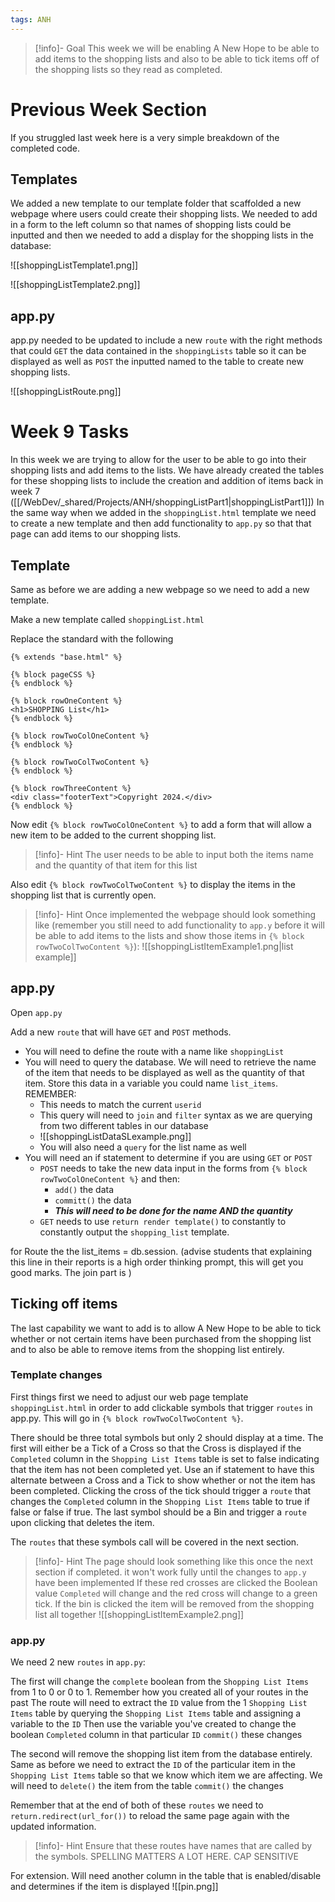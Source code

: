 ```yaml
---
tags: ANH
---
```

>[!info]- Goal
>This week we will be enabling A New Hope to be able to add items to the shopping lists and also to be able to tick items off of the shopping lists so they read as completed.

# Previous Week Section

If you struggled last week here is a very simple breakdown of the completed code.

## Templates

We added a new template to our template folder that scaffolded a new webpage where users could create their shopping lists. We needed to add in a form to the left column so that names of shopping lists could be inputted and then we needed to add a display for the shopping lists in the database:

![[shoppingListTemplate1.png]]

![[shoppingListTemplate2.png]]

## app.py

app.py needed to be updated to include a new `route` with the right  methods that could `GET` the data contained in the `shoppingLists` table so it can be displayed as well as `POST` the inputted named to the table to create new shopping lists.

![[shoppingListRoute.png]]


# Week 9 Tasks

In this week we are trying to allow for the user to be able to go into their shopping lists and add items to the lists.
We have already created the tables for these shopping lists to include the creation and addition of items back in week 7  ([[/WebDev/_shared/Projects/ANH/shoppingListPart1|shoppingListPart1]])
In the same way when we added in the `shoppingList.html` template we need to create a new template and then add functionality to `app.py` so that that page can add items to our shopping lists.

## Template

Same as before we are adding a new webpage so we need to add a new template. 

Make a new template called `shoppingList.html`

Replace the standard with the following

```jinja2
{% extends "base.html" %}

{% block pageCSS %}
{% endblock %}

{% block rowOneContent %}
<h1>SHOPPING List</h1>
{% endblock %}

{% block rowTwoColOneContent %}
{% endblock %}

{% block rowTwoColTwoContent %}
{% endblock %}

{% block rowThreeContent %}
<div class="footerText">Copyright 2024.</div>
{% endblock %}
```

Now edit `{% block rowTwoColOneContent %}` to add a form that will allow a new item to be added to the current shopping list.

>[!info]- Hint
>The user needs to be able to input both the items name and the quantity of that item for this list

Also edit `{% block rowTwoColTwoContent %}` to display the items in the shopping list that is currently open.

>[!info]- Hint
>Once implemented the webpage should look something like (remember you still need to add functionality to `app.y` before it will be able to add items to the lists and show those items in `{% block rowTwoColTwoContent %}`):
>![[shoppingListItemExample1.png|list example]]


## app.py

Open `app.py` 

Add a new `route` that will have `GET` and `POST` methods.
- You will need to define the route with a name like `shoppingList`
- You will need to query the database. We will need to retrieve the name of the item that needs to be displayed as well as the quantity of that item. Store this data in a variable you could name `list_items`. REMEMBER:
	- This needs to match the current `userid`
	- This query will need to `join` and `filter` syntax as we are querying from two different tables in our database
	- ![[shoppingListDataSLexample.png]]
	- You will also need a `query` for the list name as well
- You will need an if statement to determine if you are using `GET` or `POST`
	- `POST` needs to take the new data input in the forms from `{% block rowTwoColOneContent %}` and then:
		- `add()` the data
		- `committ()` the data
		- <strong><em>This will need to be done for the name AND the quantity</em></strong>
	- `GET` needs to use `return render template()` to constantly to constantly output the `shopping_list` template.

for Route the the list_items = db.session. (advise students that explaining this line in their reports is a high order thinking prompt, this will get you good marks. The join part is )

## Ticking off items

The last capability we want to add is to allow A New Hope to be able to tick whether or not certain items have been purchased from the shopping list and to also be able to remove items from the shopping list entirely.

### Template changes

First things first we need to adjust our web page template `shoppingList.html` in order to add clickable symbols that trigger `routes` in app.py. This will go in `{% block rowTwoColTwoContent %}`.

There should be three total symbols but only 2 should display at a time. 
The first will either be a Tick of a Cross so that the Cross is displayed if the `Completed` column in the `Shopping List Items` table is set to false indicating that the item has not been completed yet.
	Use an if statement to have this alternate between a Cross and a Tick to show whether or not the item has been completed.
	Clicking the cross of the tick should trigger a `route` that changes the `Completed` column in the `Shopping List Items` table to true if false or false if true.
The last symbol should be a Bin and trigger a `route` upon clicking that deletes the item.

The `routes` that these symbols call will be covered in the next section.

>[!info]- Hint
>The page should look something like this once the next section if completed.
>it won't work fully until the changes to `app.y` have been implemented
>If these red crosses are clicked the Boolean value `Completed` will change and the red cross will change to a green tick.
>If the bin is clicked the item will be removed from the shopping list all together
>![[shoppingListItemExample2.png]]


### app.py

We need 2 new `routes` in `app.py`:

The first will change the `complete` boolean from the `Shopping List Items` from 1 to 0 or 0 to 1.
	Remember how you created all of your routes in the past
	The route will need to extract the `ID` value from the 1 `Shopping List Items` table by querying the `Shopping List Items` table and assigning a variable to the `ID`
	Then use the variable you've created to change the boolean `Completed` column in that particular `ID`
	`commit()` these changes

The second will remove the shopping list item from the database entirely.
	Same as before we need to extract the `ID` of the particular item in the `Shopping List Items` table so that we know which item we are affecting.
	We will need to `delete()` the item from the table
	`commit()` the changes

Remember that at the end of both of these `routes` we need to `return.redirect(url_for())` to reload the same page again with the updated information.

>[!info]- Hint
>Ensure that these routes have names that are called by the symbols. SPELLING MATTERS A LOT HERE. CAP SENSITIVE
>

For extension. Will need another column in the table that is enabled/disable and determines if the item is displayed
![[pin.png]]